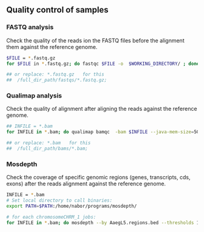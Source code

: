 ## Quality control of samples


### FASTQ analysis

Check the quality of the reads ion the FASTQ files before the alignment them against the reference genome.

```bash
$FILE = *.fastq.gz   
for $FILE in *.fastq.gz; do fastqc $FILE -o  $WORKING_DIRECTORY/ ; done

## or replace: *.fastq.gz   for this 
##  /full_dir_path/fastqs/*.fastq.gz;
```

### Qualimap analysis

Check the quality of alignment after aligning the reads against the reference genome.

```bash
## INFILE = *.bam
for INFILE in *.bam; do qualimap bamqc  -bam $INFILE --java-mem-size=5G -c -hm 3 -nw 400 -nt 32 -outfile ${newfile}.stats.qualimap -outformat PDF:HTML; done

## or replace: *.bam   for this 
##  /full_dir_path/bams/*.bam;
```

### Mosdepth

Check the coverage of specific genomic regions (genes, transcripts, cds, exons) after the reads alignment against the reference genome.

```bash
INFILE = *.bam
# Set local directory to call binaries:
export PATH=$PATH:/home/nabor/programs/mosdepth/

# for each chromosomeCHRM_1 jobs:
for INFILE in *.bam; do mosdepth --by AaegL5.regions.bed --thresholds 1,10,20,30  $WORKING_DIRECTORY/${newfile}.depth $INFILE; done
```

